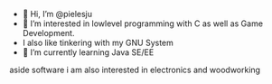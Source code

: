 - 👋 Hi, I’m @pielesju
- 👀 I’m interested in lowlevel programming with C as well as
     Game Development.
- I also like tinkering with my GNU System
- 🌱 I’m currently learning Java SE/EE

aside software i am also interested in electronics and woodworking

<!---
pielesju/pielesju is a ✨ special ✨ repository because its `README.md` (this file) appears on your GitHub profile.
You can click the Preview link to take a look at your changes.
--->
